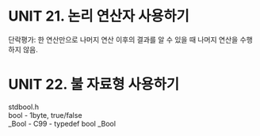 # UNIT 21. 논리 연산자 사용하기
단락평가: 한 연산만으로 나머지 연산 이후의 결과를 알 수 있을 때 나머지 연산을 수행하지 않음.
# UNIT 22. 불 자료형 사용하기
stdbool.h  
bool - 1byte, true/false  
_Bool - C99 - typedef bool _Bool
